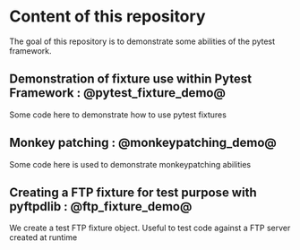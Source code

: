 # Content of this repository

The goal of this repository is to demonstrate some abilities of 
the pytest framework.

## Demonstration of fixture use within Pytest Framework : @pytest_fixture_demo@

Some code here to demonstrate how to use pytest fixtures

## Monkey patching : @monkeypatching_demo@

Some code here is used to demonstrate monkeypatching abilities

## Creating a FTP fixture for test purpose with pyftpdlib : @ftp_fixture_demo@

We create a test FTP fixture object. Useful to test code 
against a FTP server created at runtime
